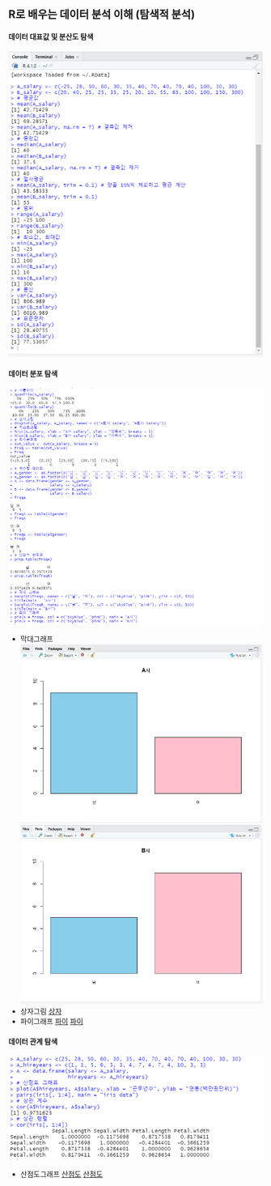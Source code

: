 ## R로 배우는 데이터 분석 이해 (탐색적 분석)

#### 데이터 대표값 및 분산도 탐색
![실습1](/DAY_12/탐색적분석/실습(1).PNG)

#### 데이터 분포 탐색
![실습2](/DAY_12/탐색적분석/실습(2).PNG)
* 막대그래프
![막대](/DAY_12/탐색적분석/실습(2)-막대그래프1.PNG)
![막대](/DAY_12/탐색적분석/실습(2)-막대그래프2.PNG)
* 상자그림
[상자](/DAY_12/탐색적분석/실습(2)-상자그림.PNG)
* 파이그래프
[파이](/DAY_12/탐색적분석/실습(2)-파이그래프1.PNG)
[파이](/DAY_12/탐색적분석/실습(2)-파이그래프1.PNG)

#### 데이터 관계 탐색
![실습3](/DAY_12/탐색적분석/실습(3).PNG)
* 산점도그래프
[산점도](/DAY_12/탐색적분석/실습(3)-산점도그래프1.PNG)
[산점도](/DAY_12/탐색적분석/실습(3)-산점도그래프2.PNG)
